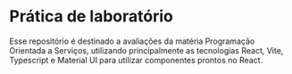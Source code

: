 # Prática de laboratório

Esse repositório é destinado a avaliações da matéria Programação Orientada a Serviços, utilizando principalmente as tecnologias React, Vite, Typescript e Material UI para utilizar componentes prontos no React.